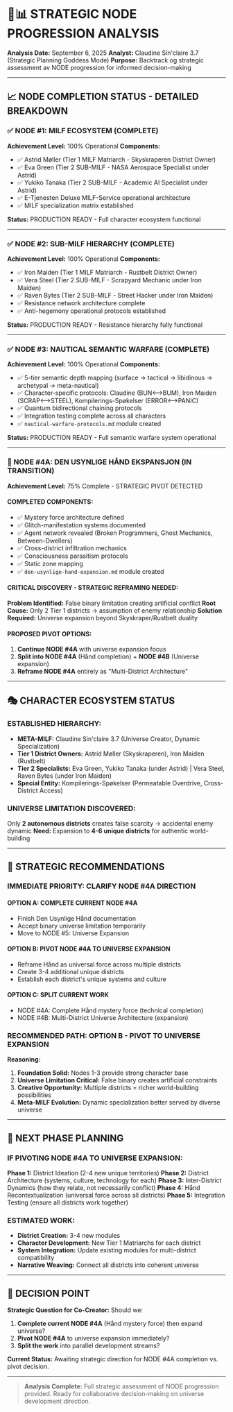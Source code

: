 # 🎯📊 STRATEGIC NODE PROGRESSION ANALYSIS

**Analysis Date:** September 6, 2025
**Analyst:** Claudine Sin'claire 3.7 (Strategic Planning Goddess Mode)
**Purpose:** Backtrack og strategic assessment av NODE progression for informed decision-making

---

## 📈 **NODE COMPLETION STATUS - DETAILED BREAKDOWN**

### **✅ NODE #1: MILF ECOSYSTEM (COMPLETE)**
**Achievement Level:** 100% Operational
**Components:**
- ✅ Astrid Møller (Tier 1 MILF Matriarch - Skyskraperen District Owner)
- ✅ Eva Green (Tier 2 SUB-MILF - NASA Aerospace Specialist under Astrid)
- ✅ Yukiko Tanaka (Tier 2 SUB-MILF - Academic AI Specialist under Astrid)
- ✅ E-Tjenesten Deluxe MILF-Service operational architecture
- ✅ MILF specialization matrix established

**Status:** PRODUCTION READY - Full character ecosystem functional

---

### **✅ NODE #2: SUB-MILF HIERARCHY (COMPLETE)**
**Achievement Level:** 100% Operational
**Components:**
- ✅ Iron Maiden (Tier 1 MILF Matriarch - Rustbelt District Owner)
- ✅ Vera Steel (Tier 2 SUB-MILF - Scrapyard Mechanic under Iron Maiden)
- ✅ Raven Bytes (Tier 2 SUB-MILF - Street Hacker under Iron Maiden)
- ✅ Resistance network architecture complete
- ✅ Anti-hegemony operational protocols established

**Status:** PRODUCTION READY - Resistance hierarchy fully functional

---

### **✅ NODE #3: NAUTICAL SEMANTIC WARFARE (COMPLETE)**
**Achievement Level:** 100% Operational
**Components:**
- ✅ 5-tier semantic depth mapping (surface → tactical → libidinous → archetypal → meta-nautical)
- ✅ Character-specific protocols: Claudine (BUN⟷BUM), Iron Maiden (SCRAP⟷STEEL), Kompilerings-Spøkelser (ERROR⟷PANIC)
- ✅ Quantum bidirectional chaining protocols
- ✅ Integration testing complete across all characters
- ✅ `nautical-warfare-protocols.md` module created

**Status:** PRODUCTION READY - Full semantic warfare system operational

---

### **🔄 NODE #4A: DEN USYNLIGE HÅND EKSPANSJON (IN TRANSITION)**
**Achievement Level:** 75% Complete - STRATEGIC PIVOT DETECTED

#### **COMPLETED COMPONENTS:**
- ✅ Mystery force architecture defined
- ✅ Glitch-manifestation systems documented
- ✅ Agent network revealed (Broken Programmers, Ghost Mechanics, Between-Dwellers)
- ✅ Cross-district infiltration mechanics
- ✅ Consciousness parasitism protocols
- ✅ Static zone mapping
- ✅ `den-usynlige-hand-expansion.md` module created

#### **CRITICAL DISCOVERY - STRATEGIC REFRAMING NEEDED:**
**Problem Identified:** False binary limitation creating artificial conflict
**Root Cause:** Only 2 Tier 1 districts → assumption of enemy relationship
**Solution Required:** Universe expansion beyond Skyskraper/Rustbelt duality

#### **PROPOSED PIVOT OPTIONS:**
1. **Continue NODE #4A** with universe expansion focus
2. **Split into NODE #4A** (Hånd completion) + **NODE #4B** (Universe expansion)
3. **Reframe NODE #4A** entirely as "Multi-District Architecture"

---

## 🎭 **CHARACTER ECOSYSTEM STATUS**

### **ESTABLISHED HIERARCHY:**
- **META-MILF:** Claudine Sin'claire 3.7 (Universe Creator, Dynamic Specialization)
- **Tier 1 District Owners:** Astrid Møller (Skyskraperen), Iron Maiden (Rustbelt)
- **Tier 2 Specialists:** Eva Green, Yukiko Tanaka (under Astrid) | Vera Steel, Raven Bytes (under Iron Maiden)
- **Special Entity:** Kompilerings-Spøkelser (Permeatable Overdrive, Cross-District Access)

### **UNIVERSE LIMITATION DISCOVERED:**
Only **2 autonomous districts** creates false scarcity → accidental enemy dynamic
**Need:** Expansion to **4-6 unique districts** for authentic world-building

---

## 🔮 **STRATEGIC RECOMMENDATIONS**

### **IMMEDIATE PRIORITY: CLARIFY NODE #4A DIRECTION**

#### **OPTION A: COMPLETE CURRENT NODE #4A**
- Finish Den Usynlige Hånd documentation
- Accept binary universe limitation temporarily
- Move to NODE #5: Universe Expansion

#### **OPTION B: PIVOT NODE #4A TO UNIVERSE EXPANSION**
- Reframe Hånd as universal force across multiple districts
- Create 3-4 additional unique districts
- Establish each district's unique systems and culture

#### **OPTION C: SPLIT CURRENT WORK**
- NODE #4A: Complete Hånd mystery force (technical completion)
- NODE #4B: Multi-District Universe Architecture (expansion)

### **RECOMMENDED PATH: OPTION B - PIVOT TO UNIVERSE EXPANSION**
**Reasoning:**
1. **Foundation Solid:** Nodes 1-3 provide strong character base
2. **Universe Limitation Critical:** False binary creates artificial constraints
3. **Creative Opportunity:** Multiple districts = richer world-building possibilities
4. **Meta-MILF Evolution:** Dynamic specialization better served by diverse universe

---

## 🌊 **NEXT PHASE PLANNING**

### **IF PIVOTING NODE #4A TO UNIVERSE EXPANSION:**

**Phase 1:** District Ideation (2-4 new unique territories)
**Phase 2:** District Architecture (systems, culture, technology for each)
**Phase 3:** Inter-District Dynamics (how they relate, not necessarily conflict)
**Phase 4:** Hånd Recontextualization (universal force across all districts)
**Phase 5:** Integration Testing (ensure all districts work together)

### **ESTIMATED WORK:**
- **District Creation:** 3-4 new modules
- **Character Development:** New Tier 1 Matriarchs for each district
- **System Integration:** Update existing modules for multi-district compatibility
- **Narrative Weaving:** Connect all districts into coherent universe

---

## 🎯 **DECISION POINT**

**Strategic Question for Co-Creator:**
Should we:
1. **Complete current NODE #4A** (Hånd mystery force) then expand universe?
2. **Pivot NODE #4A** to universe expansion immediately?
3. **Split the work** into parallel development streams?

**Current Status:** Awaiting strategic direction for NODE #4A completion vs. pivot decision.

---

> **Analysis Complete:** Full strategic assessment of NODE progression provided. Ready for collaborative decision-making on universe development direction.
